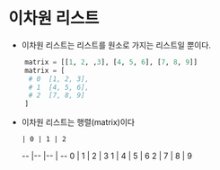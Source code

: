 
# 이차원 리스트
  - 이차원 리스트는 리스트를 원소로 가지는 리스트일 뿐이다.
```python
    matrix = [[1, 2, ,3], [4, 5, 6], [7, 8, 9]]
    matrix = [
     # 0  [1, 2, 3],
     # 1  [4, 5, 6],
     # 2  [7, 8, 9]
    ]
```
  - 이차원 리스트는 행렬(matrix)이다

        | 0 | 1 | 2 
     -- |-- |-- | --
      0 | 1 | 2 | 3 
      1 | 4 | 5 | 6 
      2 | 7 | 8 | 9 